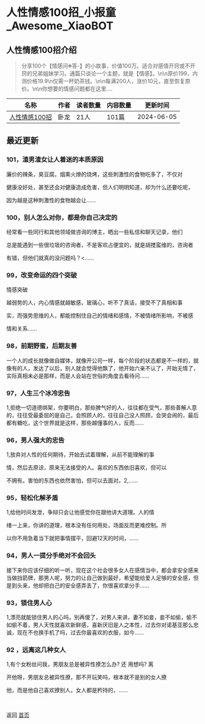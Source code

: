 # 人性情感100招_小报童_Awesome_XiaoBOT

## 人性情感100招介绍
> 分享100个【情感问➕答-】的小故事，价值100万。适合对感情开窍或不开窍的兄弟姐妹学习。通篇只谈论一个主题，就是【情感】。\n\n原价199，内测价格19.9\n仅需一杯奶茶钱。\n\n每满200人，涨价10元，直至恢复原价。\n\n你想要的情感问题都在这里….  
  


|名称|作者|读者数量|内容数量|更新时间|
|---|---|---|---|---|
|[人性情感100招](https://xiaobot.net/p/tywlxs1987?refer=0b133df9-27dc-423b-8101-639049001c13)|卧龙|21人|101篇|2024-06-05|

## 最近更新
### 101，渣男渣女让人着迷的本质原因

廉价的辣条，臭豆腐，烟熏火燎的烧烤，这些刺激性的食物吃多了，不仅对

健康没好处，甚至还会对健康造成危害，但人们明明知道，却为什么还要吃呢，

因为越是这种刺激性的食物越会让......

### 100，别人怎么对你，都是你自己决定的

经常看一些同行和其他领域做咨询的博主，晒出一些私信和聊天记录，他们

总是能遇到一些很垃圾的咨询者，不是客欢占便宜的，就是胡搅蛮维的，咨询者

有错，但他们就真的没问题吗？<......

### 99，改变命运的四个突破

情感突破

越弱势的人，内心情感就越敏感，玻璃心，听不了真话，接受不了真相和事

实，而强势思维的人，都能控制住自己的情绪和感情，不被情绪所影响，不被感

情和关系......

### 98，前期野蛮，后期友善

一个人的成长就像做自媒体，就像开公司一样，每个阶段的状态都是不一样的，就像有的人，发达了以后，别人就会觉得他飘了，他开始六亲不认了，开始无情了，实际真相未必是那样，而是人会站在世俗的角度去看待问......

### 97，人生三个冰冷忠告

1,拒绝一切道德绑架，你要明白，那些脾气好的人，往往都在受气，那些善解人意的，往往受最委屈的是自己，会照顾人的，往往自己没人照顾，会哭会闹的，最后都有糖吃，这个世界就是这样，那些越懂事的人，反而......

### 96，男人强大的忠告

1,放弃对人性的任何期待，开始去试着理解，从前不能理解的事

情，然后去原谅，原来无法接受的人。喜欢的东西依旧喜欢，但可以

不拥有。害怕的东西也依然害怕，但可以去面对。2,......

### 95，轻松化解矛盾

1,给他时间发泄，争辩只会让他感觉你在跟他讲大道理。人的情

绪一上来，你讲的道理，根本没有任何用处，场面反而更难控制。所

以你不用急着当下就把事情摆平，回避12天的时间，......

### 94，男人一提分手绝对不会回头

接下来你应该仔细的听一听，现在这个社会很多女人在感情当中，都会拿安全感来当做挡箭牌，那男人呢，努力的让自己做到最好，希望能给爱人足够的安全感，但是到头来，他却把白己的安全感弄丢了，你很喜欢拿分手......

### 93，锁住男人心

1,漂亮就能锁住男人的心吗，别再傻了，对男人来讲，妻不如妾，妾不如偷，偷不如偷不着，男人天性就喜欢新鲜感，喜新厌旧是人之本性，过去你对诺基亚那么忠诚，现在不也换手机了吗，过去你最喜欢的衣服，如今......

### 92 ，远离这几种女人

1,有个女粉丝问我，男朋友总是被异性撩怎么办? 还 用想吗? 离

开他呀，男朋友总被异性撩，那不开玩笑吗，根本就不是别的女人撩

他，而是他自己喜欢撩别人，女人都是矜持的，......


<a href="https://github.com/Reno9527/awesome-xiaobot" style="color: white; text-decoration: none;">awesome-xiaobot</a>

返回 [首页](../README.md)

